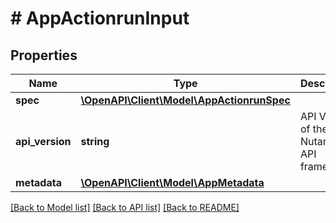 # # AppActionrunInput

## Properties

Name | Type | Description | Notes
------------ | ------------- | ------------- | -------------
**spec** | [**\OpenAPI\Client\Model\AppActionrunSpec**](AppActionrunSpec.md) |  |
**api_version** | **string** | API Version of the Nutanix v3 API framework. | [optional] [default to '3.1.0']
**metadata** | [**\OpenAPI\Client\Model\AppMetadata**](AppMetadata.md) |  |

[[Back to Model list]](../../README.md#models) [[Back to API list]](../../README.md#endpoints) [[Back to README]](../../README.md)
